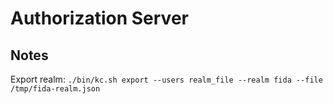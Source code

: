 # Authorization Server

## Notes

Export realm: `./bin/kc.sh export --users realm_file --realm fida --file /tmp/fida-realm.json`